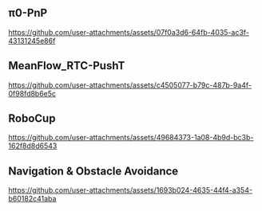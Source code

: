 ## π0-PnP
https://github.com/user-attachments/assets/07f0a3d6-64fb-4035-ac3f-43131245e86f

## MeanFlow_RTC-PushT
https://github.com/user-attachments/assets/c4505077-b79c-487b-9a4f-0f98fd8b6e5c

## RoboCup
https://github.com/user-attachments/assets/49684373-1a08-4b9d-bc3b-162f8d8d6543

## Navigation & Obstacle Avoidance
https://github.com/user-attachments/assets/1693b024-4635-44f4-a354-b60182c41aba
